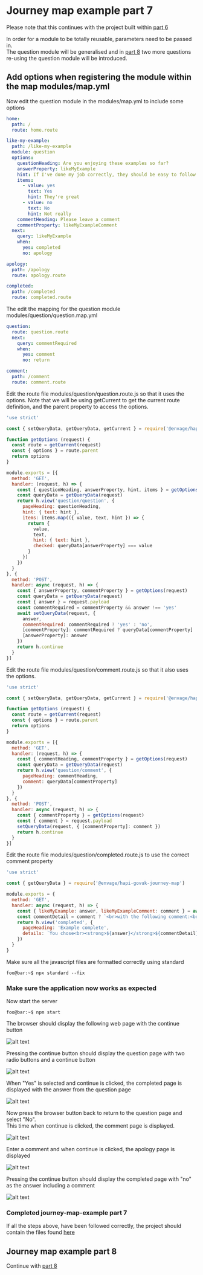 # Journey map example part 7
Please note that this continues with the project built within [part 6](../journey-map-example-6/README.md)

In order for a module to be totally reusable, parameters need to be passed in.  
The question module will be generalised and in [part 8](../journey-map-example-8/README.md)
two more questions re-using the question module will be introduced.

## Add options when registering the module within the map modules/map.yml

Now edit the question module in the modules/map.yml to include some options
```yaml
home:
  path: /
  route: home.route

like-my-example:
  path: /like-my-example
  module: question
  options:
    questionHeading: Are you enjoying these examples so far?
    answerProperty: likeMyExample
    hint: If I've done my job correctly, they should be easy to follow
    items:
      - value: yes
        text: Yes
        hint: They're great
      - value: no
        text: No
        hint: Not really
    commentHeading: Please leave a comment
    commentProperty: likeMyExampleComment
  next:
    query: likeMyExample
    when:
      yes: completed
      no: apology

apology:
  path: /apology
  route: apology.route

completed:
  path: /completed
  route: completed.route
```

The edit the mapping for the question module modules/question/question.map.yml
```yaml
question:
  route: question.route
  next:
    query: commentRequired
    when:
      yes: comment
      no: return

comment:
  path: /comment
  route: comment.route
```

Edit the route file modules/question/question.route.js so that it uses the options.
Note that we will be using getCurrent to get the current route definition, and the parent 
property to access the options.
```js
'use strict'

const { setQueryData, getQueryData, getCurrent } = require('@envage/hapi-govuk-journey-map')

function getOptions (request) {
  const route = getCurrent(request)
  const { options } = route.parent
  return options
}

module.exports = [{
  method: 'GET',
  handler: (request, h) => {
    const { questionHeading, answerProperty, hint, items } = getOptions(request)
    const queryData = getQueryData(request)
    return h.view('question/question', {
      pageHeading: questionHeading,
      hint: { text: hint },
      items: items.map(({ value, text, hint }) => {
        return {
          value,
          text,
          hint: { text: hint },
          checked: queryData[answerProperty] === value
        }
      })
    })
  }
}, {
  method: 'POST',
  handler: async (request, h) => {
    const { answerProperty, commentProperty } = getOptions(request)
    const queryData = getQueryData(request)
    const { answer } = request.payload
    const commentRequired = commentProperty && answer !== 'yes'
    await setQueryData(request, {
      answer,
      commentRequired: commentRequired ? 'yes' : 'no',
      [commentProperty]: commentRequired ? queryData[commentProperty] : undefined,
      [answerProperty]: answer
    })
    return h.continue
  }
}]
```

Edit the route file modules/question/comment.route.js so that it also uses the options.
```js
'use strict'

const { setQueryData, getQueryData, getCurrent } = require('@envage/hapi-govuk-journey-map')

function getOptions (request) {
  const route = getCurrent(request)
  const { options } = route.parent
  return options
}

module.exports = [{
  method: 'GET',
  handler: (request, h) => {
    const { commentHeading, commentProperty } = getOptions(request)
    const queryData = getQueryData(request)
    return h.view('question/comment', {
      pageHeading: commentHeading,
      comment: queryData[commentProperty]
    })
  }
}, {
  method: 'POST',
  handler: async (request, h) => {
    const { commentProperty } = getOptions(request)
    const { comment } = request.payload
    setQueryData(request, { [commentProperty]: comment })
    return h.continue
  }
}]
```

Edit the route file modules/question/completed.route.js to use the correct comment property
```js
'use strict'

const { getQueryData } = require('@envage/hapi-govuk-journey-map')

module.exports = {
  method: 'GET',
  handler: async (request, h) => {
    const { likeMyExample: answer, likeMyExampleComment: comment } = await getQueryData(request)
    const commentDetail = comment ? `<br>with the following comment:<br>"${comment}"` : ''
    return h.view('completed', {
      pageHeading: 'Example complete',
      details: `You chose<br><strong>${answer}</strong>${commentDetail}`
    })
  }
}
```

Make sure all the javascript files are formatted correctly using standard
```console
foo@bar:~$ npx standard --fix
```

### Make sure the application now works as expected

Now start the server
```console
foo@bar:~$ npm start
```

The browser should display the following web page with the continue button

![alt text](../screen-shots/home.png "home page")

Pressing the continue button should display the question page with two radio buttons and a continue button

![alt text](../screen-shots/like-my-example.png "question page")

When "Yes" is selected and continue is clicked, the completed page is displayed with the answer from the question page

![alt text](../screen-shots/completed.png "completed with yes page")

Now press the browser button back to return to the question page and select "No".  
This time when continue is clicked, the comment page is displayed.

![alt text](../screen-shots/comment.png "completed with yes page")

Enter a comment and when continue is clicked, the apology page is displayed

![alt text](../screen-shots/apology.png "apology page")

Pressing the continue button should display the completed page with "no" as the answer including a comment

![alt text](../screen-shots/completed-with-comment.png "completed with no page")

### Completed journey-map-example part 7
If all the steps above, have been followed correctly, the project should contain the files found [here](.)

## Journey map example part 8
Continue with [part 8](../journey-map-example-8/README.md)


